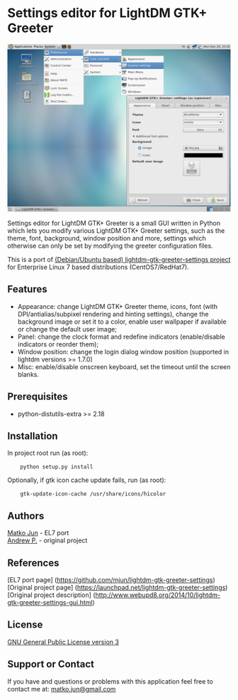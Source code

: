 Settings editor for LightDM GTK+ Greeter
========================================

![Settings editor for LightDM GTK+ Greeter](screenshot.png?raw=true "Settings editor for LightDM GTK+ Greeter")

Settings editor for LightDM GTK+ Greeter is a small GUI written in Python which lets you modify various LightDM GTK+ Greeter settings, such as the theme, font, background, window position and more, settings which otherwise can only be set by modifying the greeter configuration files.

This is a port of [(Debian/Ubuntu based) lightdm-gtk-greeter-settings project](https://launchpad.net/lightdm-gtk-greeter-settings) for Enterprise Linux 7 based distributions (CentOS7/RedHat7).

Features
--------
 *  Appearance: change LightDM GTK+ Greeter theme, icons, font (with DPI/antialias/subpixel rendering and hinting settings), change the background image or set it to a color, enable user wallpaper if available or change the default user image;
 *  Panel: change the clock format and redefine indicators (enable/disable indicators or reorder them);
 *  Window position: change the login dialog window position (supported in lightdm versions >= 1.7.0)
 *  Misc: enable/disable onscreen keyboard, set the timeout until the screen blanks.

Prerequisites
-------------
 *  python-distutils-extra >= 2.18

Installation
------------
In project root run (as root):
```
    python setup.py install
```

Optionally, if gtk icon cache update fails, run (as root):
```
    gtk-update-icon-cache /usr/share/icons/hicolor
```

Authors
-------
[Matko Jun](matko.jun@gmail.com) - EL7 port  
[Andrew P.](pan.pav.7c5@gmail.com) - original project  

References
----------
[EL7 port page] (https://github.com/mjun/lightdm-gtk-greeter-settings)  
[Original project page] (https://launchpad.net/lightdm-gtk-greeter-settings)  
[Original project description] (http://www.webupd8.org/2014/10/lightdm-gtk-greeter-settings-gui.html)  

License
-------
[GNU General Public License version 3](LICENSE?raw=true "LICENSE")

Support or Contact
------------------
If you have and questions or problems with this application feel free to contact me at: matko.jun@gmail.com

